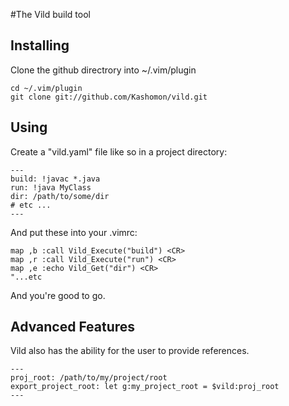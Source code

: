 #The Vild build tool

## Installing 

Clone the github directrory into ~/.vim/plugin  

    cd ~/.vim/plugin
    git clone git://github.com/Kashomon/vild.git

## Using

Create a "vild.yaml" file like so in a project directory:

    ---
    build: !javac *.java
    run: !java MyClass
    dir: /path/to/some/dir
    # etc ...
    ---

And put these into your .vimrc:
    
    map ,b :call Vild_Execute("build") <CR>
    map ,r :call Vild_Execute("run") <CR>
    map ,e :echo Vild_Get("dir") <CR>
    "...etc

And you're good to go.

## Advanced Features
      
Vild also has the ability for the user to provide references.

    ---
    proj_root: /path/to/my/project/root 
    export_project_root: let g:my_project_root = $vild:proj_root
    ---
